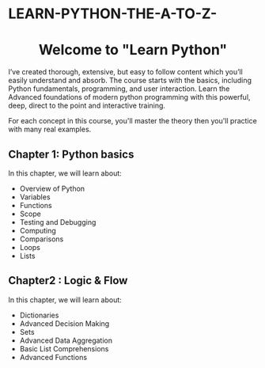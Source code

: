 # LEARN-PYTHON-THE-A-TO-Z-
<h1 style="text-align: center;">Welcome to "Learn Python"</h1>
<p>I’ve created thorough, extensive, but easy to follow content which you’ll easily understand and absorb. The course starts with the basics, including Python fundamentals, programming, and user interaction.
Learn the Advanced foundations of modern python programming with this powerful, deep, direct to the point and interactive training.

For each concept in this course, you'll master the theory then you'll  practice with many real examples.</p>

## Chapter 1: Python basics

In this chapter, we will learn about:
- Overview of Python
- Variables
- Functions
- Scope
- Testing and Debugging
- Computing
- Comparisons
- Loops
- Lists

## Chapter2 : Logic & Flow
In this chapter, we will learn about:
- Dictionaries
- Advanced Decision Making 
- Sets
- Advanced Data Aggregation
- Basic List Comprehensions
- Advanced Functions
